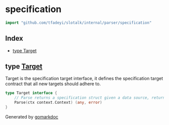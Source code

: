 <!-- Code generated by gomarkdoc. DO NOT EDIT -->

# specification

```go
import "github.com/tfadeyi/slotalk/internal/parser/specification"
```

## Index

- [type Target](<#type-target>)


## type [Target](<https://github.com/tfadeyi/sloth-simple-comments/blob/main/internal/parser/specification/target.go#L10-L13>)

Target is the specification target interface, it defines the specification target contract that all new targets should adhere to.

```go
type Target interface {
    // Parse returns a specification struct given a data source, returns error if parsing fails
    Parse(ctx context.Context) (any, error)
}
```



Generated by [gomarkdoc](<https://github.com/princjef/gomarkdoc>)
